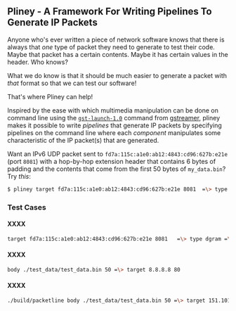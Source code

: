 ## Pliney - A Framework For Writing Pipelines To Generate IP Packets

Anyone who's ever written a piece of network software knows that there is always that _one_ type of
packet they need to generate to test their code. Maybe that packet has a certain contents. Maybe it
has certain values in the header. Who knows?

What we do know is that it should be much easier to generate a packet with _that_ format so that we
can test our software!

That's where Pliney can help!

Inspired by the ease with which multimedia manipulation can be done on command line using the
[`gst-launch-1.0`](https://gstreamer.freedesktop.org/documentation/tutorials/basic/gstreamer-tools.html?gi-language=c)
command from [gstreamer](https://gstreamer.freedesktop.org/), pliney makes it possible to write _pipelines_ that
generate IP packets by specifying pipelines on the command line where each _component_ manipulates some characteristic
of the IP packet(s) that are generated.

Want an IPv6 UDP packet sent to `fd7a:115c:a1e0:ab12:4843:cd96:627b:e21e` (port `8081`) with a hop-by-hop extension
header that contains 6 bytes of padding and the contents that come from the first 50 bytes of `my_data.bin`? Try _this_:

```bash
$ pliney target fd7a:115c:a1e0:ab12:4843:cd96:627b:e21e 8081  =\> type dgram =\> body my_data.bin 50 =\> exthdr-padn hbh 6
```

### Test Cases

#### XXXX

```bash
target fd7a:115c:a1e0:ab12:4843:cd96:627b:e21e 8081   =\> type dgram =\> body test_data/test_data.bin 50 =\> exthdr-padn hbh 4 fe =\> exthdr-padn hbh 6 ef =\> exthdr-padn dst 4 ab =\> source fd7a:115c:a1e0::5fa2:3b13
```

#### XXXX

```bash
body ./test_data/test_data.bin 50 =\> target 8.8.8.8 80
```

#### XXXX

```bash
./build/packetline body ./test_data/test_data.bin 50 =\> target 151.101.3.5 80
```
